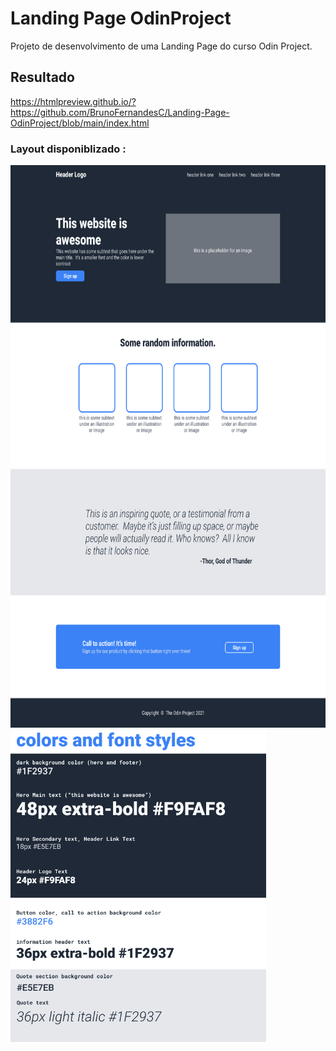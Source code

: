 # Landing Page OdinProject

Projeto de desenvolvimento de uma Landing Page do curso Odin Project.

## Resultado 

https://htmlpreview.github.io/?https://github.com/BrunoFernandesC/Landing-Page-OdinProject/blob/main/index.html

### Layout disponiblizado :

<img src="Layout.png" height="900">



<img src="colors_and_stuff.png" height="500">
